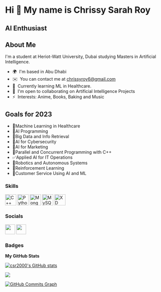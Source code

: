 Hi 👋 My name is Chrissy Sarah Roy
==================================

AI Enthusiast
-------------

About Me
-------------

I'm a student at Heriot-Watt University, Dubai studying Masters in Artificial Intelligence. 
* 🌍  I'm based in Abu Dhabi
* ✉️  You can contact me at [chrissyroy6@gmail.com](mailto:chrissyroy6@gmail.com)
* 🧠  Currently learning ML in Healthcare. 
* 🤝  I'm open to collaborating on Artificial Intelligence Projects
* ⚡  Interests: Anime, Books, Baking and Music

Goals for 2023
-------------

* 🔲Machine Learning in Healthcare 
* 🔲AI Programming 
* 🔲Big Data and Info Retrieval 
* 🔲AI for Cybersecurity 
* 🔲AI for Marketing 
* 🔲Parallel and Concurrent Programming with C++ 
* ✅Applied AI for IT Operations 
* 🔲Robotics and Autonomous Systems 
* 🔲Reinforcement Learning
* 🔲Customer Service Using AI and ML



### Skills

<p align="left">
<a href="https://docs.microsoft.com/en-us/cpp/?view=msvc-170" target="_blank" rel="noreferrer"><img src="https://raw.githubusercontent.com/danielcranney/readme-generator/main/public/icons/skills/cplusplus-colored.svg" width="36" height="36" alt="C++" /></a>
<a href="https://www.python.org/" target="_blank" rel="noreferrer"><img src="https://raw.githubusercontent.com/danielcranney/readme-generator/main/public/icons/skills/python-colored.svg" width="36" height="36" alt="Python" /></a>
<a href="https://www.mongodb.com/" target="_blank" rel="noreferrer"><img src="https://raw.githubusercontent.com/danielcranney/readme-generator/main/public/icons/skills/mongodb-colored.svg" width="36" height="36" alt="MongoDB" /></a>
<a href="https://www.mysql.com/" target="_blank" rel="noreferrer"><img src="https://raw.githubusercontent.com/danielcranney/readme-generator/main/public/icons/skills/mysql-colored.svg" width="36" height="36" alt="MySQL" /></a>
<a href="https://www.adobe.com/uk/products/xd.html" target="_blank" rel="noreferrer"><img src="https://raw.githubusercontent.com/danielcranney/readme-generator/main/public/icons/skills/xd-colored.svg" width="36" height="36" alt="XD" /></a>
</p>


### Socials

<p align="left"> <a href="https://www.github.com/csr2000" target="_blank" rel="noreferrer"><img src="https://raw.githubusercontent.com/danielcranney/readme-generator/main/public/icons/socials/github.svg" width="32" height="32" /></a> <a href="https://www.linkedin.com/in/chrissyroy/" target="_blank" rel="noreferrer"><img src="https://raw.githubusercontent.com/danielcranney/readme-generator/main/public/icons/socials/linkedin.svg" width="32" height="32" /></a></p>

### Badges

<b>My GitHub Stats</b>

<a href="http://www.github.com/csr2000"><img src="https://github-readme-stats.vercel.app/api?username=csr2000&show_icons=true&hide=&count_private=true&title_color=0891b2&text_color=ffffff&icon_color=0891b2&bg_color=1c1917&hide_border=true&show_icons=true" alt="csr2000's GitHub stats" /></a>

<a href="http://www.github.com/csr2000"><img src="https://github-readme-streak-stats.herokuapp.com/?user=csr2000&stroke=ffffff&background=1c1917&ring=0891b2&fire=0891b2&currStreakNum=ffffff&currStreakLabel=0891b2&sideNums=ffffff&sideLabels=ffffff&dates=ffffff&hide_border=true" /></a>

<a href="http://www.github.com/csr2000"><img src="https://activity-graph.herokuapp.com/graph?username=csr2000&bg_color=1c1917&color=ffffff&line=0891b2&point=ffffff&area_color=1c1917&area=true&hide_border=true&custom_title=GitHub%20Commits%20Graph" alt="GitHub Commits Graph" /></a>
